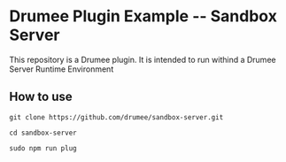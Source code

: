 # Drumee Plugin Example -- Sandbox Server

This repository is a Drumee plugin. It is intended to run withind a Drumee Server Runtime Environment

## How to use
```console
git clone https://github.com/drumee/sandbox-server.git
```
```console
cd sandbox-server
```
```console
sudo npm run plug
```
